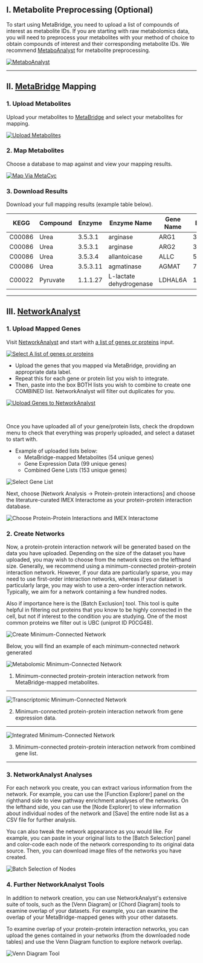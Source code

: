 <h2 id='metabolite-preprocessing'>I. Metabolite Preprocessing (Optional)</h2>

To start using MetaBridge, you need to upload a list of compounds of interest as
metabolite IDs. If you are starting with raw metabolomics data, you will need to
preprocess your metabolites with your method of choice to obtain compounds of
interest and their corresponding metabolite IDs. We recommend
[MetaboAnalyst](http://www.metaboanalyst.ca) for metabolite preprocessing.

[![MetaboAnalyst](serve/metaboanalyst.png)](http://www.metaboanalyst.ca)

---

<h2 id='metabridge-mapping'>II. <a href="https://www.metabridge.org">MetaBridge</a> Mapping</h2>

### 1. Upload Metabolites

Upload your metabolites to [MetaBridge](https://www.metabridge.org) and select your metabolites for mapping.

[![Upload Metabolites](serve/upload.png)](https://www.metabridge.org)

### 2. Map Metabolites

Choose a database to map against and view your mapping results.

[![Map Via MetaCyc](serve/mapping.png)](https://www.metabridge.org)

### 3. Download Results

Download your full mapping results (example table below).

<table class="table table-dark table-hover table-bordered">
  <thead class="thead-dark">
    <tr>
      <th>KEGG</th>
      <th>Compound</th>
      <th>Enzyme</th>
      <th>Enzyme Name</th>
      <th>Gene Name</th>
      <th>Entrez</th>
    </tr>
  </thead>
  <tbody>
    <tr>
      <td>C00086</td>
      <td>Urea</td>
      <td>3.5.3.1</td>
      <td>arginase</td>
      <td>ARG1</td>
      <td>383</td>
    </tr>
    <tr>
      <td>C00086</td>
      <td>Urea</td>
      <td>3.5.3.1</td>
      <td>arginase</td>
      <td>ARG2</td>
      <td>384</td>
    </tr>
    <tr>
      <td>C00086</td>
      <td>Urea</td>
      <td>3.5.3.4</td>
      <td>allantoicase</td>
      <td>ALLC</td>
      <td>55821</td>
    </tr>
    <tr>
      <td>C00086</td>
      <td>Urea</td>
      <td>3.5.3.11</td>
      <td>agmatinase</td>
      <td>AGMAT</td>
      <td>79814</td>
    </tr>
    <tr>
      <td>C00022</td>
      <td>Pyruvate</td>
      <td>1.1.1.27</td>
      <td>L-lactate dehydrogenase</td>
      <td>LDHAL6A</td>
      <td>160287</td>
    </tr>
  </tbody>
</table>

---

<h2 id='networkanalyst'>III. <a href="http://www.networkanalyst.ca">NetworkAnalyst</a></h2>

### 1. Upload Mapped Genes

Visit [NetworkAnalyst](http://www.networkanalyst.ca) and start with [a list of genes or proteins](http://www.networkanalyst.ca/faces/Secure/network/SignatureView.xhtml) input.

[![Select A list of genes or proteins](serve/select_list.png)](http://www.networkanalyst.ca)

* Upload the genes that you mapped via MetaBridge, providing an appropriate data label.
* Repeat this for each gene or protein list you wish to integrate.
* Then, paste into the box BOTH lists you wish to combine to create one COMBINED
  list. NetworkAnalyst will filter out duplicates for you.

[![Upload Genes to NetworkAnalyst](serve/copy_paste.png)](http://www.networkanalyst.ca/faces/Secure/network/SignatureView.xhtml)

<br>

Once you have uploaded all of your gene/protein lists, check the dropdown menu
to check that everything was properly uploaded, and select a dataset to start
with.

* Example of uploaded lists below:
  * MetaBridge-mapped Metabolites (54 unique genes)
  * Gene Expression Data (99 unique genes)
  * Combined Gene Lists (153 unique genes)

![Select Gene List](serve/upload_lists.png)

Next, choose [Network Analysis -> Protein-protein interactions] and choose the literature-curated
IMEX Interactome as your protein-protein interaction database.

![Choose Protein-Protein Interactions and IMEX Interactome](serve/select_ppis.png)

### 2. Create Networks

Now, a protein-protein interaction network will be generated based on the data
you have uploaded. Depending on the size of the dataset you have uploaded, you
may wish to choose from the network sizes on the lefthand size. Generally, we
recommend using a minimum-connected protein-protein interaction network.
However, if your data are particularly sparse, you may need to use first-order
interaction networks, whereas if your dataset is particularly large, you may
wish to use a zero-order interaction network. Typically, we aim for a network
containing a few hundred nodes.

Also if importance here is the [Batch Exclusion] tool. This tool is quite
helpful in filtering out proteins that you know to be highly connected in the
cell, but not if interest to the condition you are studying. One of the most
common proteins we filter out is UBC (uniprot ID P0CG48).

![Create Minimum-Connected Network](serve/minimum_connected.png)

Below, you will find an example of each minimum-connected network generated

![Metabolomic Minimum-Connected Network](serve/metab_network.png)

1. Minimum-connected protein-protein interaction network from MetaBridge-mapped metabolites.

  <hr>

  ![Transcriptomic Minimum-Connected Network](serve/trans_network.png)

2. Minimum-connected protein-protein interaction network from gene expression data.

  <hr>

  ![Integrated Minimum-Connected Network](serve/combined_network.png)

3. Minimum-connected protein-protein interaction network from combined gene list.

<hr>

### 3. NetworkAnalyst Analyses

For each network you create, you can extract various information from the
network. For example, you can use the [Function Explorer] panel on the righthand
side to view pathway enrichment analyses of the networks. On the lefthand side,
you can use the [Node Explorer] to view information about individual nodes of
the network and [Save] the entire node list as a CSV file for further analysis.

You can also tweak the network appearance as you would like. For example, you
can paste in your original lists to the [Batch Selection] panel and color-code
each node of the network corresponding to its original data source. Then, you
can download image files of the networks you have created.

![Batch Selection of Nodes](serve/batch_select.png)

### 4. Further NetworkAnalyst Tools

In addition to network creation, you can use NetworkAnalyst's extensive suite of
tools, such as the [Venn Diagram] or [Chord Diagram] tools to examine overlap of
your datasets. For example, you can examine the overlap of your
MetaBridge-mapped genes with your other datasets.

To examine overlap of your protein-protein interaction networks, you can upload
the genes contained in your networks (from the downloaded node tables) and use
the Venn Diagram function to explore network overlap.

![Venn Diagram Tool](serve/venn_diagram.png)

